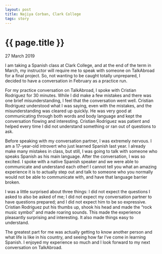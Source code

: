 ```yaml
---
layout: post
title: Najiya Corban, Clark College
tags: story
---
```

# {{ page.title }}

27 March 2019

I am taking a Spanish class at Clark College, and at the end of the term in March, my instructor will require me to speak with someone on TalkAbroad for a final project. So, not wanting to be caught totally unprepared, I decided to have a conversation in February as a practice run.

For my practice conversation on TalkAbroad, I spoke with Cristian Rodriguez for 30 minutes. While I did make a few mistakes and there was one brief misunderstanding, I feel that the conversation went well. Cristian Rodriguez understood what I was saying, even with the mistakes, and the misunderstanding was cleared up quickly. He was very good at communicating through both words and body language and kept the conversation flowing and interesting. Cristian Rodriguez was patient and helped every time I did not understand something or ran out of questions to ask.

Before speaking with my conversation partner, I was extremely nervous. I am a 17-year-old introvert who just learned Spanish last year. I already make many mistakes in class, but still, I was going to talk with someone who speaks Spanish as his main language.  After the conversation, I was so excited. I spoke with a native Spanish speaker and we were able to communicate and understand each other! I cannot tell you what an amazing experience it is to actually step out and talk to someone who you normally would not be able to communicate with, and have that language barrier broken.

I was a little surprised about three things: I did not expect the questions I asked to also be asked of me; I did not expect my conversation partner to have questions prepared; and I did not expect him to be so expressive. Cristian Rodriguez put his thumbs up, shook his head and made the “rock music symbol” and made roaring sounds. This made the experience pleasantly surprising and interesting. It also made things easy to understand.

The greatest part for me was actually getting to know another person and what life is like in his country, and seeing how far I’ve come in learning Spanish. I enjoyed my experience so much and I look forward to my next conversation on TalkAbroad.


